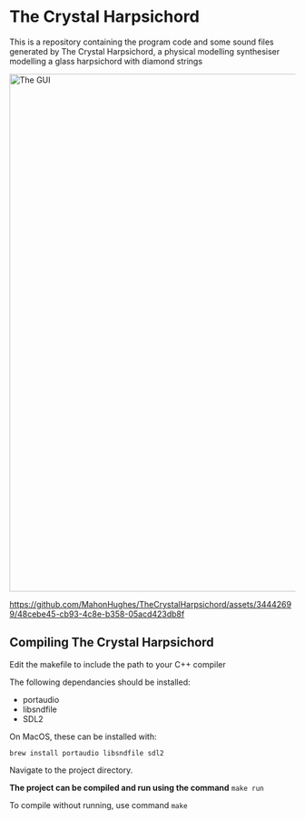 # The Crystal Harpsichord

This is a repository containing the program code and some sound files generated by The Crystal Harpsichord, a physical modelling synthesiser modelling a glass harpsichord with diamond strings

<img width="912" alt="The GUI" src="https://github.com/MahonHughes/TheCrystalHarpsichord/assets/34442699/5bf44602-d610-48a3-886d-732a29a39641">

https://github.com/MahonHughes/TheCrystalHarpsichord/assets/34442699/48cebe45-cb93-4c8e-b358-05acd423db8f

## Compiling The Crystal Harpsichord

Edit the makefile to include the path to your C++ compiler

The following dependancies should be installed:
 - portaudio
 - libsndfile
 - SDL2

On MacOS, these can be installed with:
```
brew install portaudio libsndfile sdl2
```

Navigate to the project directory.

**The project can be compiled and run using the command** `make run`

To compile without running, use command `make`
